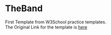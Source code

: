 # TheBand
First Template from W3School practice templates.<br>
The Original Link for the template is <a href="https://www.w3schools.com/w3css/tryw3css_templates_band.htm">here</a>

